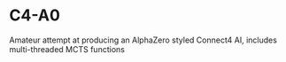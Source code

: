 # C4-A0
Amateur attempt at producing an AlphaZero styled Connect4 AI, includes multi-threaded MCTS functions
